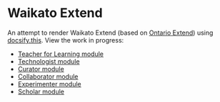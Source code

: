 # Waikato Extend
An attempt to render Waikato Extend (based on [Ontario Extend](https://extend.ecampusontario.ca/)) using [docsify.this](https://github.com/hibbitts-design/docsify-this).
View the work in progress:
- [Teacher for Learning module](https://docsify-this.net/?basePath=https://raw.githubusercontent.com/harlows/waikato-extend/main/docs/teacher-for-learning&homepage=scenario.md&sidebar=true&loadSidebar=_sidebar.md&loadFooter=_footer.md&hide-credits=true&subMaxLevel=3)
- [Technologist module](https://docsify-this.net/?basePath=https://raw.githubusercontent.com/harlows/waikato-extend/main/docs/technologist&homepage=scenario.md&sidebar=true&loadSidebar=_sidebar.md&loadFooter=_footer.md&hide-credits=true&subMaxLevel=3)
- [Curator module](https://docsify-this.net/?basePath=https://raw.githubusercontent.com/harlows/waikato-extend/main/docs/curator&homepage=scenario.md&sidebar=true&loadSidebar=_sidebar.md&loadFooter=_footer.md&hide-credits=true&subMaxLevel=3)
- [Collaborator module](https://docsify-this.net/?basePath=https://raw.githubusercontent.com/harlows/waikato-extend/main/docs/collaborator&homepage=scenario.md&sidebar=true&loadSidebar=_sidebar.md&loadFooter=_footer.md&hide-credits=true&subMaxLevel=3)
- [Experimenter module](https://docsify-this.net/?basePath=https://raw.githubusercontent.com/harlows/waikato-extend/main/docs/experimenter&homepage=scenario.md&sidebar=true&loadSidebar=_sidebar.md&loadFooter=_footer.md&hide-credits=true&subMaxLevel=3)
- [Scholar module](https://docsify-this.net/?basePath=https://raw.githubusercontent.com/harlows/waikato-extend/main/docs/scholar&homepage=scenario.md&sidebar=true&loadSidebar=_sidebar.md&loadFooter=_footer.md&hide-credits=true&subMaxLevel=3)
